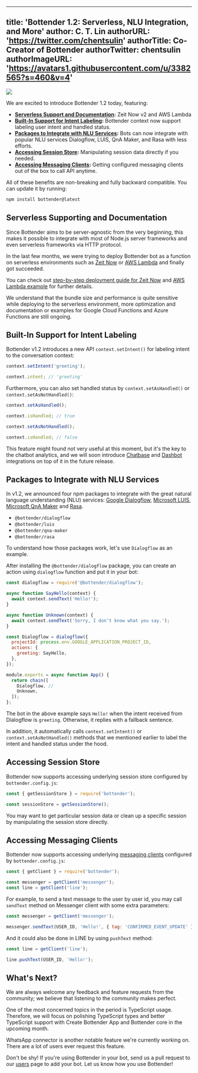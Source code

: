 
---
title: 'Bottender 1.2: Serverless, NLU Integration, and More'
author: C. T. Lin
authorURL: 'https://twitter.com/chentsulin'
authorTitle: Co-Creator of Bottender
authorTwitter: chentsulin
authorImageURL: 'https://avatars1.githubusercontent.com/u/3382565?s=460&v=4'
---

![](https://user-images.githubusercontent.com/3382565/72883961-41d68300-3d40-11ea-9e86-323d77871e41.png)

We are excited to introduce Bottender 1.2 today, featuring:

- **[Serverless Support and Documentation](/blog/2020/01/22/bottender-1_2#serverless-supporting-and-documentation):** Zeit Now v2 and AWS Lambda
- **[Built-In Support for Intent Labeling](/blog/2020/01/22/bottender-1_2#built-in-support-for-intent-labeling):** Bottender context now support labeling user intent and handled status.
- **[Packages to Integrate with NLU Services](/blog/2020/01/22/bottender-1_2#packages-to-integrate-with-nlu-services):** Bots can now integrate with popular NLU services Dialogflow, LUIS, QnA Maker, and Rasa with less efforts.
- **[Accessing Session Store](https://bottender.js.org/blog/2020/01/22/bottender-1_2#accessing-session-store):** Manipulating session data directly if you needed.
- **[Accessing Messaging Clients](/blog/2020/01/22/bottender-1_2#accessing-messaging-clients):** Getting configured messaging clients out of the box to call API anytime.

All of these benefits are non-breaking and fully backward compatible. You can update it by running:

```sh
npm install bottender@latest
```

<!--truncate-->

## Serverless Supporting and Documentation

Since Bottender aims to be server-agnostic from the very beginning, this makes it possible to integrate with most of Node.js server frameworks and even serverless frameworks via HTTP protocol.

In the last few months, we were trying to deploy Bottender bot as a function on serverless environments such as [Zeit Now](https://zeit.co/) or [AWS Lambda](https://aws.amazon.com/lambda/) and finally got succeeded.

You can check out [step-by-step deployment guide for Zeit Now](https://bottender.js.org/docs/advanced-guides-deployment#zeit-now-20) and [AWS Lambda example](https://github.com/Yoctol/bottender/tree/master/examples/with-aws-lambda) for further details.

We understand that the bundle size and performance is quite sensitive while deploying to the serverless environment, more optimization and documentation or examples for Google Cloud Functions and Azure Functions are still ongoing.

## Built-In Support for Intent Labeling

Bottender v1.2 introduces a new API `context.setIntent()` for labeling intent to the conversation context:

```js
context.setIntent('greeting');

context.intent; // 'greeting'
```

Furthermore, you can also set handled status by `context.setAsHandled()` or `context.setAsNotHandled()`:

```js
context.setAsHandled();

context.isHandled; // true

context.setAsNotHandled();

context.isHandled; // false
```

This feature might found not very useful at this moment, but it's the key to the chatbot analytics, and we will soon introduce [Chatbase](https://chatbase.com/) and [Dashbot](https://www.dashbot.io/) integrations on top of it in the future release.

## Packages to Integrate with NLU Services

In v1.2, we announced four npm packages to integrate with the great natural language understanding (NLU) services:
[Google Dialogflow](https://dialogflow.com/), [Microsoft LUIS](https://www.luis.ai/), [Microsoft QnA Maker](https://www.qnamaker.ai/) and [Rasa](https://rasa.com/).

- `@bottender/dialogflow`
- `@bottender/luis`
- `@bottender/qna-maker`
- `@bottender/rasa`

To understand how those packages work, let's use `Dialogflow` as an example.

After installing the `@bottender/dialogflow` package, you can create an action using `dialogflow` function and put it in your bot:

```js
const dialogflow = require('@bottender/dialogflow');

async function SayHello(context) {
  await context.sendText('Hello!');
}

async function Unknown(context) {
  await context.sendText('Sorry, I don’t know what you say.');
}

const Dialogflow = dialogflow({
  projectId: process.env.GOOGLE_APPLICATION_PROJECT_ID,
  actions: {
    greeting: SayHello,
  },
});

module.exports = async function App() {
  return chain([
    Dialogflow, //
    Unknown,
  ]);
};
```

The bot in the above example says `Hello!` when the intent received from Dialogflow is `greeting`. Otherwise, it replies with a fallback sentence.

In addition, it automatically calls `context.setIntent()` or `context.setAsNotHandled()` methods that we mentioned earlier to label the intent and handled status under the hood.

## Accessing Session Store

Bottender now supports accessing underlying session store configured by `bottender.config.js`:

```js
const { getSessionStore } = require('bottender');

const sessionStore = getSessionStore();
```

You may want to get particular session data or clean up a specific session by manipulating the session store directly.

## Accessing Messaging Clients

Bottender now supports accessing underlying [messaging clients](https://github.com/bottenderjs/messaging-apis) configured by `bottender.config.js`:

```js
const { getClient } = require('bottender');

const messenger = getClient('messenger');
const line = getClient('line');
```

For example, to send a text message to the user by user id, you may call `sendText` method on Messenger client with some extra parameters:

```js
const messenger = getClient('messenger');

messenger.sendText(USER_ID, 'Hello!', { tag: 'CONFIRMED_EVENT_UPDATE' });
```

And it could also be done in LINE by using `pushText` method:

```js
const line = getClient('line');

line.pushText(USER_ID, 'Hello!');
```

## What's Next?

We are always welcome any feedback and feature requests from the community; we believe that listening to the community makes perfect.

One of the most concerned topics in the period is TypeScript usage. Therefore, we will focus on polishing TypeScript types and better TypeScript support with Create Bottender App and Bottender core in the upcoming month.

WhatsApp connector is another notable feature we're currently working on. There are a lot of users ever request this feature.

Don't be shy! If you're using Bottender in your bot, send us a pull request to our [users](https://bottender.js.org/users) page to add your bot. Let us know how you use Bottender!